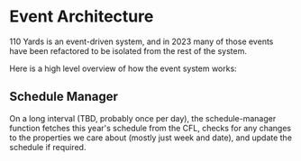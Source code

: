 # Event Architecture

110 Yards is an event-driven system, and in 2023 many of those events have been refactored to be isolated from the rest of the system.

Here is a high level overview of how the event system works:

## Schedule Manager

On a long interval (TBD, probably once per day), the schedule-manager function fetches this year's schedule from the CFL, checks for any changes to the properties we care about (mostly just week and date), and update the schedule if required.
